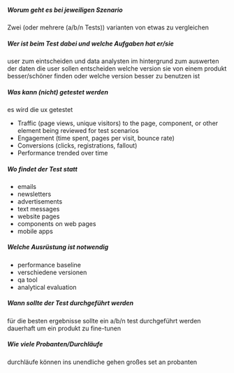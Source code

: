 ##### Worum geht es bei jeweiligen Szenario
Zwei (oder mehrere (a/b/n Tests)) varianten von etwas zu vergleichen 

##### Wer ist beim Test dabei und welche Aufgaben hat er/sie
user zum eintscheiden und data analysten im hintergrund zum auswerten der daten
die user sollen entscheiden welche version sie von einem produkt besser/schöner finden oder welche version besser zu benutzen ist

##### Was kann (nicht) getestet werden
es wird die ux getestet
- Traffic (page views, unique visitors) to the page, component, or other element being reviewed for test scenarios
- Engagement (time spent, pages per visit, bounce rate)
- Conversions (clicks, registrations, fallout)
- Performance trended over time

##### Wo findet der Test statt
- emails
- newsletters
- advertisements
- text messages
- website pages
- components on web pages
- mobile apps

##### Welche Ausrüstung ist notwendig
+ performance baseline
+ verschiedene versionen
+ qa tool
+ analytical evaluation

##### Wann sollte der Test durchgeführt werden
für die besten ergebnisse sollte ein a/b/n test durchgeführt werden
dauerhaft um ein produkt zu fine-tunen

##### Wie viele Probanten/Durchläufe
durchläufe können ins unendliche gehen
großes set an probanten